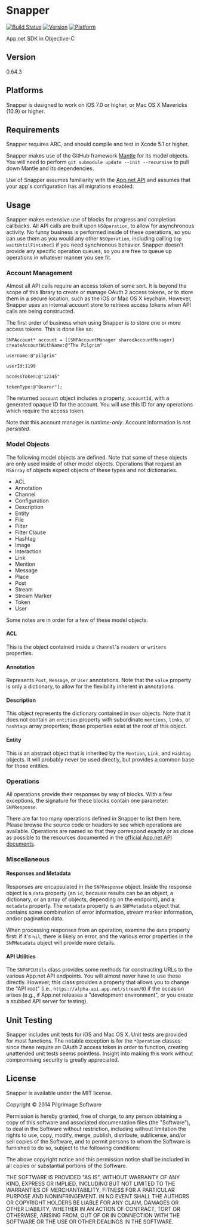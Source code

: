 Snapper
=======

[![Build Status](https://travis-ci.org/exsortis/Snapper.svg?branch=master)](https://travis-ci.org/exsortis/Snapper)
[![Version](https://cocoapod-badges.herokuapp.com/v/Snapper/badge.png)](http://cocoadocs.org/docsets/Snapper)
[![Platform](https://cocoapod-badges.herokuapp.com/p/Snapper/badge.png)](http://cocoadocs.org/docsets/Snapper)

App.net SDK in Objective-C

Version
-------

0.64.3

Platforms
---------

Snapper is designed to work on iOS 7.0 or higher, or Mac OS X Mavericks (10.9) or higher.

Requirements
------------

Snapper requires ARC, and should compile and test in Xcode 5.1 or higher.

Snapper makes use of the GitHub framework [Mantle](http://github.com/github/Mantle) for its model objects. You will need to perform `git submodule update --init --recursive` to pull down Mantle and its dependencies.

Use of Snapper assumes familiarity with the [App.net API](https://developers.app.net) and assumes that your app's configuration has all migrations enabled.

Usage
-----

Snapper makes extensive use of blocks for progress and completion callbacks. All API calls are built upon `NSOperation`, to allow for asynchronous activity. No funny business is performed inside of these operations, so you can use them as you would any other `NSOperation`, including calling `[op waitUntilFinished]` if you need synchronous behavior. Snapper doesn't provide any specific operation queues, so you are free to queue up operations in whatever manner you see fit.

### Account Management

Almost all API calls require an access token of some sort. It is beyond the scope of this library to create or manage OAuth 2 access tokens, or to store them in a secure location, such as the iOS or Mac OS X keychain. However, Snapper uses an internal account store to retrieve access tokens when API calls are being constructed.

The first order of business when using Snapper is to store one or more access tokens. This is done like so:

	SNPAccount* account = [[SNPAccountManager sharedAccountManager] createAccountWithName:@"The Pilgrim"
                                                                                 username:@"pilgrim"
                                                                                   userId:1199
                                                                              accessToken:@"12345"
                                                                                tokenType:@"Bearer"];

The returned `account` object includes a property, `accountId`, with a generated opaque ID for the account. You will use this ID for any operations which require the access token.

Note that this account manager is *runtime-only*. Account information is *not persisted*.

### Model Objects

The following model objects are defined. Note that some of these objects are only used inside of other model objects. Operations that request an `NSArray` of objects expect objects of these types and not dictionaries.

* ACL
* Annotation
* Channel
* Configuration
* Description
* Entity
* File
* Filter
* Filter Clause
* Hashtag
* Image
* Interaction
* Link
* Mention
* Message
* Place
* Post
* Stream
* Stream Marker
* Token
* User

Some notes are in order for a few of these model objects.

#### ACL

This is the object contained inside a `Channel`'s `readers` or `writers` properties.

#### Annotation

Represents `Post`, `Message`, or `User` annotations. Note that the `value` property is only a dictionary, to allow for the flexibility inherent in annotations.

#### Description

This object represents the dictionary contained in `User` objects. Note that it does not contain an `entities` property with subordinate `mentions`, `links`, or `hashtags` array properties; those properties exist at the root of this object.

#### Entity

This is an abstract object that is inherited by the `Mention`, `Link`, and `Hashtag` objects. It will probably never be used directly, but provides a common base for those entities.

### Operations

All operations provide their responses by way of blocks. With a few exceptions, the signature for these blocks contain one parameter: `SNPResponse`. 

There are far too many operations defined in Snapper to list them here. Please browse the source code or headers to see which operations are available. Operations are named so that they correspond exactly or as close as possible to the resources documented in the [official App.net API documents](https://developers.app.net).

### Miscellaneous

#### Responses and Metadata

Responses are encapsulated in the `SNPResponse` object. Inside the response object is a `data` property (an `id`, because results can be an object, a dictionary, or an array of objects, depending on the endpoint), and a `metadata` property. The `metadata` property is an `SNPMetadata` object that contains some combination of error information, stream marker information, and/or pagination data.

When processing responses from an operation, examine the `data` property first: if it's `nil`, there is likely an error, and the various error properties in the `SNPMetadata` object will provide more details.

#### API Utilities

The `SNPAPIUtils` class provides some methods for constructing URLs to the various App.net API endpoints. You will almost never have to use these directly. However, this class provides a property that allows you to change the "API root" (i.e., `https://alpha-api.app.net/stream/0`) if the occasion arises (e.g., if App.net releases a "development environment", or you create a stubbed API server for testing).

Unit Testing
------------

Snapper includes unit tests for iOS and Mac OS X. Unit tests are provided for most functions. The notable exception is for the `*Operation` classes: since these require an OAuth 2 access token in order to function, creating unattended unit tests seems pointless. Insight into making this work without compromising security is greatly appreciated.

License
-------

Snapper is available under the MIT license.

Copyright &copy; 2014 Pilgrimage Software

Permission is hereby granted, free of charge, to any person obtaining a copy of this software and associated documentation files (the "Software"), to deal in the Software without restriction, including without limitation the rights to use, copy, modify, merge, publish, distribute, sublicense, and/or sell copies of the Software, and to permit persons to whom the Software is furnished to do so, subject to the following conditions:

The above copyright notice and this permission notice shall be included in all copies or substantial portions of the Software.

THE SOFTWARE IS PROVIDED "AS IS", WITHOUT WARRANTY OF ANY KIND, EXPRESS OR IMPLIED, INCLUDING BUT NOT LIMITED TO THE WARRANTIES OF MERCHANTABILITY, FITNESS FOR A PARTICULAR PURPOSE AND NONINFRINGEMENT. IN NO EVENT SHALL THE AUTHORS OR COPYRIGHT HOLDERS BE LIABLE FOR ANY CLAIM, DAMAGES OR OTHER LIABILITY, WHETHER IN AN ACTION OF CONTRACT, TORT OR OTHERWISE, ARISING FROM, OUT OF OR IN CONNECTION WITH THE SOFTWARE OR THE USE OR OTHER DEALINGS IN THE SOFTWARE.
